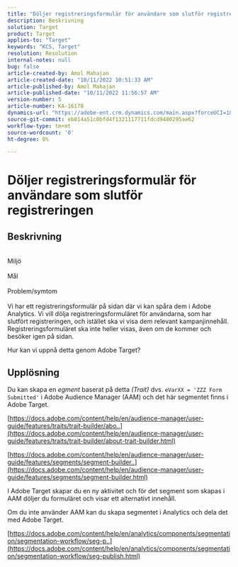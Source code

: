 ```yaml
---
title: "Döljer registreringsformulär för användare som slutför registreringen"
description: Beskrivning
solution: Target
product: Target
applies-to: "Target"
keywords: "KCS, Target"
resolution: Resolution
internal-notes: null
bug: false
article-created-by: Amol Mahajan
article-created-date: "10/11/2022 10:51:33 AM"
article-published-by: Amol Mahajan
article-published-date: "10/11/2022 11:56:57 AM"
version-number: 5
article-number: KA-16170
dynamics-url: "https://adobe-ent.crm.dynamics.com/main.aspx?forceUCI=1&pagetype=entityrecord&etn=knowledgearticle&id=0726b6a7-5249-ed11-bba2-002248086cae"
source-git-commit: eb814a51c0bfd4f1321117711fdcd9480295ae62
workflow-type: tm+mt
source-wordcount: '0'
ht-degree: 0%

---
```


# Döljer registreringsformulär för användare som slutför registreringen

## Beskrivning

<br>Miljö<br><br>
Mål
<br><br>Problem/symtom<br><br>
Vi har ett registreringsformulär på sidan där vi kan spåra dem i Adobe Analytics. Vi vill dölja registreringsformuläret för användarna, som har slutfört registreringen, och istället ska vi visa dem relevant kampanjinnehåll. Registreringsformuläret ska inte heller visas, även om de kommer och besöker igen på sidan.

Hur kan vi uppnå detta genom Adobe Target?


## Upplösning


Du kan skapa en *egment* baserat på detta *(Trait)* dvs. `eVarXX = 'ZZZ Form Submitted'` i Adobe Audience Manager (AAM) och det här segmentet finns i Adobe Target.

[https://docs.adobe.com/content/help/en/audience-manager/user-guide/features/traits/trait-builder/abo..](https://docs.adobe.com/content/help/en/audience-manager/user-guide/features/traits/trait-builder/about-trait-builder.html)

[https://docs.adobe.com/content/help/en/audience-manager/user-guide/features/segments/segment-builder..](https://docs.adobe.com/content/help/en/audience-manager/user-guide/features/segments/segment-builder.html)

I Adobe Target skapar du en ny aktivitet och för det segment som skapas i AAM döljer du formuläret och visar ett alternativt innehåll.



Om du inte använder AAM kan du skapa segmentet i Analytics och dela det med Adobe Target.

[https://docs.adobe.com/content/help/en/analytics/components/segmentation/segmentation-workflow/seg-p..](https://docs.adobe.com/content/help/en/analytics/components/segmentation/segmentation-workflow/seg-publish.html)
